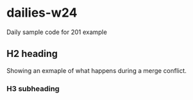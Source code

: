 # dailies-w24
Daily sample code for 201 example

## H2 heading
Showing an exmaple of what happens during a merge conflict.

### H3 subheading
